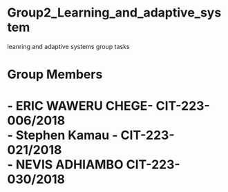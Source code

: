 # Group2_Learning_and_adaptive_system
leanring and adaptive  systems group tasks

<h1>Group Members<h1>
- ERIC WAWERU CHEGE- CIT-223-006/2018 <br>
- Stephen Kamau - CIT-223-021/2018 <br>
- NEVIS ADHIAMBO CIT-223-030/2018 <br>
